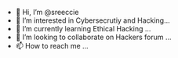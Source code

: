 - 👋 Hi, I’m @sreeccie
- 👀 I’m interested in Cybersecrutiy and Hacking...
- 🌱 I’m currently learning Ethical Hacking ...
- 💞️ I’m looking to collaborate on Hackers forum ...
- 📫 How to reach me ...

<!---
sreeccie/sreeccie is a ✨ special ✨ repository because its `README.md` (this file) appears on your GitHub profile.
You can click the Preview link to take a look at your changes.
--->
